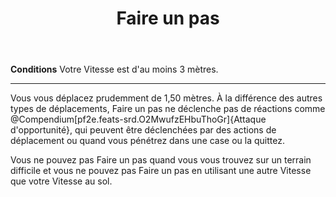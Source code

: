 ﻿---
title: Faire un pas
titleEn: Step
id: UHpkTuCtyaPqiCAB
group: actions
---
<p><strong>Conditions</strong> Votre Vitesse est d'au moins 3 mètres.</p><hr><p>Vous vous déplacez prudemment de 1,50 mètres. À la différence des autres types de déplacements, Faire un pas ne déclenche pas de réactions comme @Compendium[pf2e.feats-srd.O2MwufzEHbuThoGr]{Attaque d'opportunité}, qui peuvent être déclenchées par des actions de déplacement ou quand vous pénétrez dans une case ou la quittez.</p><p>Vous ne pouvez pas Faire un pas quand vous vous trouvez sur un terrain difficile et vous ne pouvez pas Faire un pas en utilisant une autre Vitesse que votre Vitesse au sol.</p>
